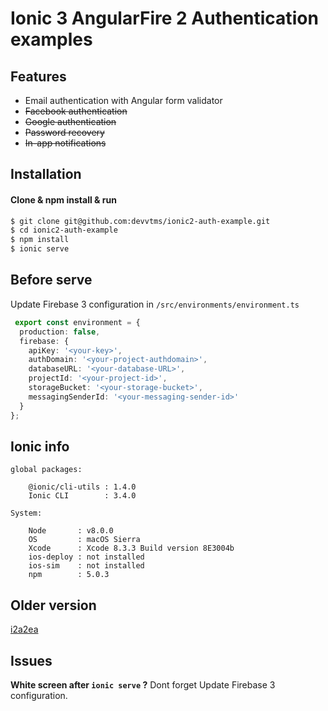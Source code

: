 # Ionic 3 AngularFire 2 Authentication examples

## Features
* Email authentication with Angular form validator
* ~~Facebook authentication~~
* ~~Google authentication~~
* ~~Password recovery~~
* ~~In-app notifications~~

## Installation
#### Clone & npm install & run
```sh
$ git clone git@github.com:devvtms/ionic2-auth-example.git
$ cd ionic2-auth-example
$ npm install
$ ionic serve
```

## Before serve
Update Firebase 3 configuration in ```/src/environments/environment.ts```
```ts
 export const environment = {
  production: false,
  firebase: {
    apiKey: '<your-key>',
    authDomain: '<your-project-authdomain>',
    databaseURL: '<your-database-URL>',
    projectId: '<your-project-id>',
    storageBucket: '<your-storage-bucket>',
    messagingSenderId: '<your-messaging-sender-id>'
  }
};
```

## Ionic info
```
global packages:

    @ionic/cli-utils : 1.4.0
    Ionic CLI        : 3.4.0

System:

    Node       : v8.0.0
    OS         : macOS Sierra
    Xcode      : Xcode 8.3.3 Build version 8E3004b
    ios-deploy : not installed
    ios-sim    : not installed
    npm        : 5.0.3
```

## Older version
[i2a2ea](https://github.com/devvtms/i2a2ea)

## Issues
**White screen after ```ionic serve``` ?**
Dont forget Update Firebase 3 configuration.